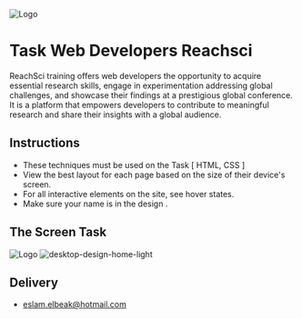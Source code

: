 
![Logo](https://images.squarespace-cdn.com/content/v1/6051eac616f58d6b0b8af484/1616501510410-X4842CZFB504LDDZYCFP/ReachSci+Logo3atom.png?format=1500w)


# Task Web Developers Reachsci


ReachSci training offers web developers the opportunity to acquire essential research skills, engage in experimentation addressing global challenges, and showcase their findings at a prestigious global conference. It is a platform that empowers developers to contribute to meaningful research and share their insights with a global audience.




## Instructions

- These techniques must be used on the Task [ HTML, CSS ]
- View the best layout for each page based on the size of their device's screen.
- For all interactive elements on the site, see hover states.
- Make sure your name is in the design .


## The Screen Task 


![Logo](https://res.cloudinary.com/dz209s6jk/image/upload/f_auto,q_auto,w_700/Challenges/wirxeocmd6tpnn9c5oqc.jpg)
![desktop-design-home-light](https://github.com/eslamalbaik/Task/assets/89574402/400b0249-5d71-4710-838f-c1f5aec26c78)

##  Delivery

- eslam.elbeak@hotmail.com

